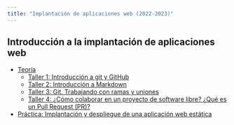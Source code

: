 ```yaml
---
title: "Implantación de aplicaciones web (2022-2023)"
---
```


## Introducción a la implantación de aplicaciones web

* [Teoría](https://raw.githubusercontent.com/josedom24/presentaciones/main/iaw/introduccion.pdf)
	* [Taller 1: Introducción a git y GitHub](1_introduccion/t1.html)
	* [Taller 2: Introducción a Markdown](1_introduccion/t2.html)
	* [Taller 3: Git. Trabajando con ramas y uniones](1_introduccion/t3.html)
	* [Taller 4: ¿Cómo colaborar en un proyecto de software libre? ¿Qué es un Pull Request (PR)?](1_introduccion/t4.html)
* [Práctica: Implantación y despliegue de una aplicación web estática](1_introduccion/practica.html)

<!--

## Implantación de aplicaciones web PHP

* [Teoría](https://raw.githubusercontent.com/josedom24/presentaciones/main/iaw/php.pdf)
	* Taller 1: Instalación de un servidor LAMP
	* Taller 2: VirtualHosting con Apache
	* Taller 3: Instalación de la aplicación BookMedik
	* Taller 4: Configuración Apache2 + fpm+php
	* Taller 5: Instalación de un servidor LEMP
	* Taller 6: Contratación y configuración de un VPS
-->

